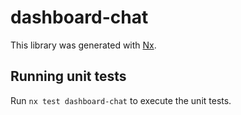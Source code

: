 # dashboard-chat

This library was generated with [Nx](https://nx.dev).

## Running unit tests

Run `nx test dashboard-chat` to execute the unit tests.
